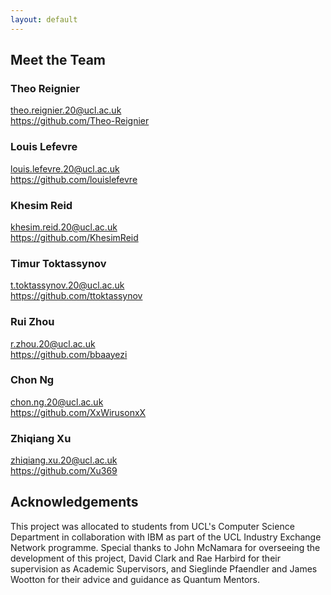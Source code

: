 ```yaml
---
layout: default
---
```


## Meet the Team

### Theo Reignier
<theo.reignier.20@ucl.ac.uk>  
<https://github.com/Theo-Reignier>

### Louis Lefevre
<louis.lefevre.20@ucl.ac.uk>  
<https://github.com/louislefevre>

### Khesim Reid
<khesim.reid.20@ucl.ac.uk>  
<https://github.com/KhesimReid>

### Timur Toktassynov
<t.toktassynov.20@ucl.ac.uk>  
<https://github.com/ttoktassynov>

### Rui Zhou
<r.zhou.20@ucl.ac.uk>  
<https://github.com/bbaayezi>

### Chon Ng
<chon.ng.20@ucl.ac.uk>  
<https://github.com/XxWirusonxX>

### Zhiqiang Xu
<zhiqiang.xu.20@ucl.ac.uk>  
<https://github.com/Xu369>

## Acknowledgements
This project was allocated to students from UCL's Computer Science Department in collaboration with IBM as part of the UCL Industry Exchange Network programme. Special thanks to John McNamara for overseeing the development of this project, David Clark and Rae Harbird for their supervision as Academic Supervisors, and Sieglinde Pfaendler and James Wootton for their advice and guidance as Quantum Mentors.
